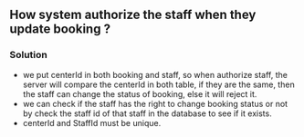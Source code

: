 ## How system authorize the staff when they update booking ?
### Solution
* we put centerId in both booking and staff, so when authorize staff, the server will compare the centerId in both table, if they are the same, then the staff can change the status of booking, else it will reject it.  
* we can check if the staff has the right to change booking status or not by check the staff id of that staff in the database to see if it exists.  
* centerId and StaffId must be unique.  
